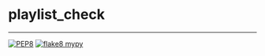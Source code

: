 # playlist_check

---
[![PEP8](https://github.com/extybr/playlist_check/actions/workflows/python-app.yml/badge.svg)](https://github.com/extybr/playlist_check/actions/workflows/python-app.yml)  [![flake8 mypy](https://github.com/extybr/playlist_check/actions/workflows/flake8-mypy.yml/badge.svg)](https://github.com/extybr/playlist_check/actions/workflows/flake8-mypy.yml)